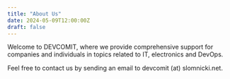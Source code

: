 ```yaml
---
title: "About Us"
date: 2024-05-09T12:00:00Z
draft: false
---
```

Welcome to DEVCOMIT, where we provide comprehensive support for companies and individuals in topics related to IT, electronics and DevOps.

Feel free to contact us by sending an email to devcomit (at) slomnicki.net.
